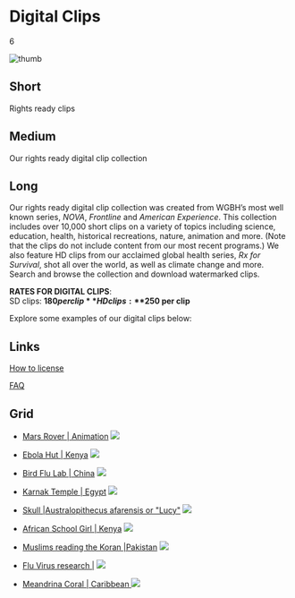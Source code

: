 # Digital Clips

6

![thumb](https://s3.amazonaws.com/wgbhstocksales.org/content/collections/digital_clips/Chained+man+resized.png)

## Short

Rights ready clips

## Medium

Our rights ready digital clip collection

## Long

Our rights ready digital clip collection was created from WGBH’s most well known 
series, *NOVA*, *Frontline* and *American Experience*.   This collection includes over 
10,000 short clips on a variety of topics including science, education, health, 
historical recreations, nature, animation and more.   (Note that the clips do not 
include content from our most recent programs.)  We also feature HD clips from our 
acclaimed global health series, *Rx for Survival*, shot all over the world, as well 
as climate change and more. Search and browse the collection and download 
watermarked clips. 

**RATES FOR DIGITAL CLIPS**:  
SD clips: **$180 per clip**       
HD clips:  **$250 per clip**

Explore some examples of our digital clips below:

## Links

[How to license](/about/research)

[FAQ](/about/faq)


## Grid

- [Mars Rover | Animation](/catalog/GBH00275480000007) ![](https://s3.amazonaws.com/wgbhstocksales.org/content/collections/digital_clips/Rover.png)
- [Ebola Hut | Kenya](/catalog/GBH80000019003_21401_21805) ![](https://s3.amazonaws.com/wgbhstocksales.org/content/collections/digital_clips/hut.png)
- [Bird Flu Lab | China](/catalog/GBH00301699000005) ![](https://s3.amazonaws.com/wgbhstocksales.org/content/collections/digital_clips/medical.png)

- [Karnak Temple | Egypt](/catalog/GBH00263356001001) ![](https://s3.amazonaws.com/wgbhstocksales.org/content/collections/digital_clips/Karnak.png)
- [Skull |Australopithecus afarensis or "Lucy"](/catalog/GBH00002106002002) ![](https://s3.amazonaws.com/wgbhstocksales.org/content/collections/digital_clips/skull_348x196.png)
- [African School Girl | Kenya](/catalog/GBH80000018005_8195_8754) ![](https://s3.amazonaws.com/wgbhstocksales.org/content/collections/digital_clips/African+girl_348x196.png)

- [Muslims reading the Koran |Pakistan](/catalog/GBH00108859000013) ![](https://s3.amazonaws.com/wgbhstocksales.org/content/collections/digital_clips/Muslims+praying_348x196.png)
- [Flu Virus research |](/catalog/GBH80000236003_39600_40520) ![](https://s3.amazonaws.com/wgbhstocksales.org/content/collections/digital_clips/Needles+and+testtube_348x196.png)
- [Meandrina Coral | Caribbean ](/catalog/GBH00000061001030) ![](https://s3.amazonaws.com/wgbhstocksales.org/content/collections/digital_clips/Coral348x196.png)
